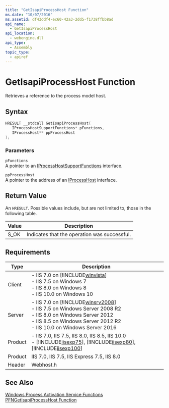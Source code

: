 ```yaml
---
title: "GetIsapiProcessHost Function"
ms.date: "10/07/2016"
ms.assetid: df43ddf4-ec60-42a3-2dd5-f1738ffbb8ad
api_name:
  - GetIsapiProcessHost
api_location:
  - webengine.dll
api_type:
  - Assembly
topic_type:
  - apiref
---
```

# GetIsapiProcessHost Function

Retrieves a reference to the process model host.

## Syntax  
  
```cpp  
HRESULT __stdcall GetIsapiProcessHost(  
   IProcessHostSupportFunctions* pFunctions,  
   IProcessHost** ppProcessHost  
);  
```  
  
### Parameters  
 `pFunctions`  
 A pointer to an [IProcessHostSupportFunctions](../../web-development-reference/native-code-api-reference/iprocesshostsupportfunctions-interface.md) interface.  
  
 `ppProcessHost`  
 A pointer to the address of an [IProcessHost](../../web-development-reference/native-code-api-reference/iprocesshost-interface.md) interface.  
  
## Return Value  
 An `HRESULT`. Possible values include, but are not limited to, those in the following table.  
  
|Value|Description|  
|-----------|-----------------|  
|S_OK|Indicates that the operation was successful.|  
  
## Requirements  
  
|Type|Description|  
|----------|-----------------|  
|Client|-   IIS 7.0 on [!INCLUDE[winvista](../../wmi-provider/includes/winvista-md.md)]<br />-   IIS 7.5 on Windows 7<br />-   IIS 8.0 on Windows 8<br />-   IIS 10.0 on Windows 10|  
|Server|-   IIS 7.0 on [!INCLUDE[winsrv2008](../../wmi-provider/includes/winsrv2008-md.md)]<br />-   IIS 7.5 on Windows Server 2008 R2<br />-   IIS 8.0 on Windows Server 2012<br />-   IIS 8.5 on Windows Server 2012 R2<br />-   IIS 10.0 on Windows Server 2016|  
|Product|-   IIS 7.0, IIS 7.5, IIS 8.0, IIS 8.5, IIS 10.0<br />-   [!INCLUDE[iisexp75](../../web-development-reference/native-code-api-reference/includes/iisexp75-md.md)], [!INCLUDE[iisexp80](../../web-development-reference/native-code-api-reference/includes/iisexp80-md.md)], [!INCLUDE[iisexp100](../../web-development-reference/native-code-api-reference/includes/iisexp100-md.md)]|  
|Product|IIS 7.0, IIS 7.5, IIS Express 7.5, IIS 8.0|  
|Header|Webhost.h|  
  
## See Also  
 [Windows Process Activation Service Functions](../../web-development-reference/native-code-api-reference/windows-process-activation-service-functions.md)   
 [PFNGetIsapiProcessHost Function](../../web-development-reference/native-code-api-reference/pfngetisapiprocesshost-function.md)
